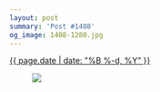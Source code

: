 ```yaml
---
layout: post
summary: 'Post #1408'
og_image: 1408-1280.jpg
---
```


<div class="post">
 <time>
  <a href="/1408">
   {{ page.date | date: "%B %-d, %Y" }}
  </a>
 </time>
 <a href="/1408">
  <figure data-taken="7/1/2021">
   <img sizes="(min-width: 700px) 50vw, calc(100vw - 2rem)" src="{{ site.assets_url }}/1408-640.jpg" srcset="{{ site.assets_url }}/1408-320.jpg 320w, {{ site.assets_url }}/1408-640.jpg 640w, {{ site.assets_url }}/1408-960.jpg 960w, {{ site.assets_url }}/1408-1280.jpg 1280w"/>
  </figure>
 </a>
</div>
